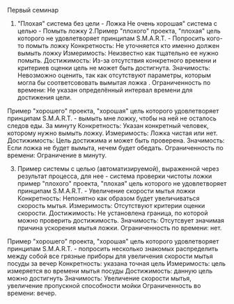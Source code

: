 Первый семинар

1. "Плохая" система без цели - Ложка
Не очень хорошая" система с целью -  Помыть ложку
2.Пример "плохого" проекта, "плохая" цель которого не удовлетворяет принципам S.M.A.R.T. - Попросить кого-то помыть ложку
Конкретность: Не уточняется кто именно должен вымыть ложку 
Измеримость: Неизвестно как тщательно ее нужно помыть.
Достижимость: Из-за отсутствия конкретного времени и критериев оценки цель не может быть достигнута.
Значимость: Невозможно оценить, так как отсутствуют параметры, которым могла бы соответсововать вымытая ложка .
Ограниченность по времени: Не указан определённый интервал времени для достижения цели.

Пример "хорошего" проекта, "хорошая" цель которого удовлетворяет принципам S.M.A.R.T. - вымыть мне ложку, чтобы на ней не осталось следов еды. За минуту 
Конкретность: Указан конкретный человек, которому нужно вымыть ложку.
Измеримость: Ложка чистая или нет.
Достижимость: Цель достижима и может быть проверена.
Значимость: Если ложка не будет вымыта, нечем будет обедать.
Ограниченность по времени: Ограничение в минуту.

3. Пример системы с целью (автоматизируемой), выраженной через результат процесса, для нее - система проверки чистоты ложки 
пример "плохого" проекта, "плохая" цель которого не удовлетворяет принципам S.M.A.R.T. - Увеличение скорости мытья ложки
Конкретность: Непонятно как образом будет увеличиваться скорость мытья.
Измеримость: Отсутствуют критерии оценки скорости.
Достижимость: Не установлена граница, по которой можно проверить достижимость.
Значимость: Отсутсвует значимая причина ускорения мытья ложки.
Ограниченность по времени: нет.

Пример "хорошего" проекта, "хорошая" цель которого удовлетворяет принципам S.M.A.R.T. - попросить несколько знакомых распределить между собой все грязные приборы для увеличения скорости мытья посуды за вечер
Конкретность: указана точная цель
Измеримость: цель измеряется во времени мытья посуды 
Достижимость: данную цель можно достигнуть
Значимость: Увеличение скорости мытья, увеличение пропускной способности мойки
Ограниченность во времени: вечер.




